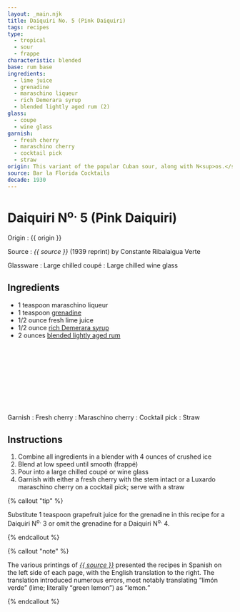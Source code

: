```yaml
---
layout: _main.njk
title: Daiquiri No. 5 (Pink Daiquiri)
tags: recipes
type:
  - tropical
  - sour
  - frappe
characteristic: blended
base: rum base
ingredients:
  - lime juice
  - grenadine
  - maraschino liqueur
  - rich Demerara syrup
  - blended lightly aged rum (2)
glass:
  - coupe
  - wine glass
garnish:
  - fresh cherry
  - maraschino cherry
  - cocktail pick
  - straw
origin: This variant of the popular Cuban sour, along with N<sup>os.</sup> 1, 2, 3, and 4, was codified by barman Constante Ribalaigua at Havana's Floridita Bar. It first appeared on the menu in 1939 alongside the two earlier frappé variants (3 and 4).
source: Bar la Florida Cocktails
decade: 1930
---
```

<!-- markdownlint-disable MD025 -->
# Daiquiri N<sup>o.</sup> 5 (Pink Daiquiri)
<!-- markdownlint-disable MD025 -->

Origin
  : {{ origin }}

Source
  : <cite>{{ source }}</cite> (1939 reprint) by Constante Ribalaigua Verte

Glassware
  : Large chilled coupé
  : Large chilled wine glass

## Ingredients

* 1 teaspoon maraschino liqueur
* 1 teaspoon [grenadine](/mixes/grenadine)
* 1/2 ounce fresh lime juice
* 1/2 ounce [rich Demerara syrup](/mixes/2-1-simple-syrup)
* 2 ounces [blended lightly aged rum](/rums/04-rum-blended-lightly-aged/)<icon-l space="1em" class="bigger" label="(2)"><span class="with-icon"><svg class="icon"><use href="/assets/images/icons/circle-2.svg#circle-2"></use></svg></span></icon-l>

Garnish
  : Fresh cherry
  : Maraschino cherry
  : Cocktail pick
  : Straw

## Instructions

1. Combine all ingredients in a blender with 4 ounces of crushed ice
2. Blend at low speed until smooth (frappé)
3. Pour into a large chilled coupé or wine glass
4. Garnish with either a fresh cherry with the stem intact or a Luxardo maraschino cherry on a cocktail pick; serve with a straw

<!-- markdownlint-disable MD012 -->
{% callout "tip" %}
<!-- markdownlint-enable MD012 -->

Substitute 1 teaspoon grapefruit juice for the grenadine in this recipe for a Daiquiri N<sup>o.</sup> 3 or omit the grenadine for a Daiquiri N<sup>o.</sup> 4.

{% endcallout %}

<!-- markdownlint-disable MD012 -->
{% callout "note" %}
<!-- markdownlint-enable MD012 -->

The various printings of <cite><a href="https://euvs-vintage-cocktail-books.cld.bz/1935-Bar-la-Florida-Cocktails" target="_blank" rel="external noopener">{{ source }}</a></cite> presented the recipes in Spanish on the left side of each page, with the English translation to the right. The translation introduced numerous errors, most notably translating <q>limón verde</q> (lime; literally <q>green lemon</q>) as <q>lemon.</q>

{% endcallout %}
